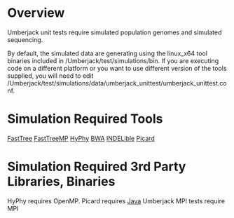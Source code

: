Overview
============================================

Umberjack unit tests require simulated population genomes and simulated sequencing.

By default, the simulated data are generating using the  linux_x64 tool binaries included in /Umberjack/test/simulations/bin.
If you are executing code on a different platform or you want to use different version of the tools supplied, 
you will need to edit /Umberjack/test/simulations/data/umberjack_unittest/umberjack_unittest.conf.


Simulation Required Tools
===============================================

[FastTree](http://www.microbesonline.org/fasttree/)
[FastTreeMP](http://www.microbesonline.org/fasttree/)
[HyPhy](https://github.com/veg/hyphy/releases)
[BWA](http://bio-bwa.sourceforge.net/)
[INDELible](http://abacus.gene.ucl.ac.uk/software/indelible/)
[Picard](http://broadinstitute.github.io/picard/)



Simulation Required 3rd Party Libraries, Binaries
===============================================

HyPhy requires OpenMP.
Picard requires [Java](http://www.oracle.com/technetwork/java/javase/overview/index.html)
Umberjack MPI tests require MPI




